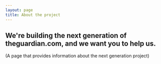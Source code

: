 ```yaml
---
layout: page
title: About the project
---
```

## We're building the next generation of theguardian.com, and we want you to help us.

(A page that provides information about the next generation project)